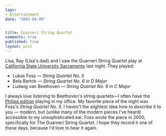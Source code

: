 ```yaml
--- 
tags:
- Entertainment
date: "2003-04-09"


title: Guarneri String Quartet
comments: true
published: true
layout: post
---
```


Lisa, Ray (Lisa's dad) and I saw the Guarneri String Quartet play at <a href="http://www.csus.edu">California State University Sacramento</a> last night. They played:

<ul>
	<li>Lukas Foss — <em>String Quartet No. 5</em></li>
	<li>Bela Bartok — <em>String Quartet No. 6 in D Major</em></li>
	<li>Ludwig van Beethoven — <em>String Quartet No. 9 in C Major</em></li>
</ul>

I always love listening to Beethoven's string quartets—I often have the <a href="http://www.amazon.com/exec/obidos/ASIN/B0000041LL/dalehemer-20">Philips edition</a> playing in my office. My favorite piece of the night was Foss's <em>String Quartet No. 5.</em> I haven't the slightest idea how to describe it to you — modern, but (unlike many of the modern pieces I've heard) accessible to my unsophisticated ear. Foss wrote the piece in 2000, specifically for The Guarneri String Quartet. I hope they record it one of these days, because I'd love to hear it again.
